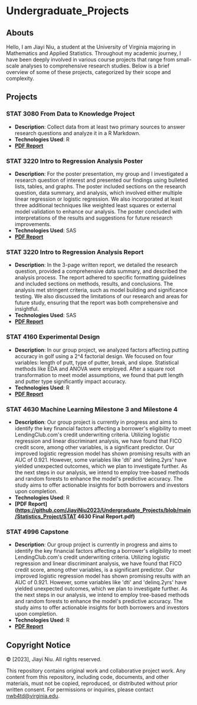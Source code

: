 # Undergraduate_Projects

## Abouts 
Hello, I am Jiayi Niu, a student at the University of Virginia majoring in Mathematics and Applied Statistics. Throughout my academic journey, I have been deeply involved in various course projects that range from small-scale analyses to comprehensive research studies. Below is a brief overview of some of these projects, categorized by their scope and complexity.


## Projects

### STAT 3080 From Data to Knowledge Project
- **Description**: Collect data from at least two primary sources to answer research questions and analyze it in a R Markdown.
- **Technologies Used**: R
- **[PDF Report](https://github.com/JiayiNiu2023/Undergraduate_Projects/blob/main/Statistics_Project/STAT%203080%20Project%203.pdf)**

### STAT 3220 Intro to Regression Analysis Poster
- **Description**: 
For the poster presentation, my group and I investigated a research question of interest and presented our findings using bulleted lists, tables, and graphs. The poster included sections on the research question, data summary, and analysis, which involved either multiple linear regression or logistic regression. We also incorporated at least three additional techniques like weighted least squares or external model validation to enhance our analysis. The poster concluded with interpretations of the results and suggestions for future research improvements.
- **Technologies Used**: SAS
- **[PDF Report](https://github.com/JiayiNiu2023/Undergraduate_Projects/blob/main/Statistics_Project/STAT%203220%20Final%20Project.pdf)**

### STAT 3220 Intro to Regression Analysis Report
- **Description**: 
In the 3-page written report, we detailed the research question, provided a comprehensive data summary, and described the analysis process. The report adhered to specific formatting guidelines and included sections on methods, results, and conclusions. The analysis met stringent criteria, such as model building and significance testing. We also discussed the limitations of our research and areas for future study, ensuring that the report was both comprehensive and insightful.
- **Technologies Used**: SAS
- **[PDF Report](https://github.com/JiayiNiu2023/Undergraduate_Projects/blob/main/Statistics_Project/STAT%203220%20Final%20Project.pdf)**

### STAT 4160 Experimental Design
- **Description**: 
In our group project, we analyzed factors affecting putting accuracy in golf using a 2^4 factorial design. We focused on four variables: length of putt, type of putter, break, and slope. Statistical methods like EDA and ANOVA were employed. After a square root transformation to meet model assumptions, we found that putt length and putter type significantly impact accuracy.
- **Technologies Used**: R
- **[PDF Report](https://github.com/JiayiNiu2023/Undergraduate_Projects/blob/main/Statistics_Project/STAT%204160%20Project.pdf)**

### STAT 4630 Machine Learning Milestone 3 and Milestone 4
- **Description**: 
Our group project is currently in progress and aims to identify the key financial factors affecting a borrower's eligibility to meet LendingClub.com's credit underwriting criteria. Utilizing logistic regression and linear discriminant analysis, we have found that FICO credit score, among other variables, is a significant predictor. Our improved logistic regression model has shown promising results with an AUC of 0.921. However, some variables like 'dti' and 'delinq.2yrs' have yielded unexpected outcomes, which we plan to investigate further. As the next steps in our analysis, we intend to employ tree-based methods and random forests to enhance the model's predictive accuracy. The study aims to offer actionable insights for both borrowers and investors upon completion.
- **Technologies Used**: R
- **[PDF Report](https://github.com/JiayiNiu2023/Undergraduate_Projects/blob/main/Statistics_Project/STAT 4630 Final Report.pdf)**

### STAT 4996 Capstone
- **Description**: 
Our group project is currently in progress and aims to identify the key financial factors affecting a borrower's eligibility to meet LendingClub.com's credit underwriting criteria. Utilizing logistic regression and linear discriminant analysis, we have found that FICO credit score, among other variables, is a significant predictor. Our improved logistic regression model has shown promising results with an AUC of 0.921. However, some variables like 'dti' and 'delinq.2yrs' have yielded unexpected outcomes, which we plan to investigate further. As the next steps in our analysis, we intend to employ tree-based methods and random forests to enhance the model's predictive accuracy. The study aims to offer actionable insights for both borrowers and investors upon completion.
- **Technologies Used**: R
- **[PDF Report](https://github.com/JiayiNiu2023/Undergraduate_Projects/blob/main/Statistics_Project/Capstone_Technical_Deliverable.pdf)**

## Copyright Notice

© [2023], Jiayi Niu. All rights reserved.

This repository contains original work and collaborative project work. Any content from this repository, including code, documents, and other materials, must not be copied, reproduced, or distributed without prior written consent. For permissions or inquiries, please contact nwb4td@virginia.edu.

